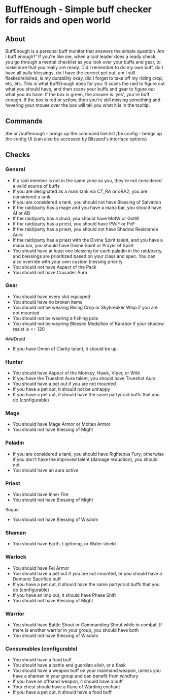 # BuffEnough - Simple buff checker for raids and open world
## About

BuffEnough is a personal buff monitor that answers the simple question 'Am I buff enough?' If you're like me, when a raid leader does a ready check, you go through a mental checklist as you look over your buffs and gear, to make sure that you really are ready. Did I remember to do my own buff, do I have all pally blessings, do I have the correct pet out, am I still flasked/elixired, is my durability okay, did I forget to take off my riding crop, etc, etc. This is what BuffEnough does for you. It scans the raid to figure out what you should have, and then scans your buffs and gear to figure out what you do have. If the box is green, the answer is 'yes', you're buff enough. If the box is red or yellow, then you're still missing something and hovering your mouse over the box will tell you what it is in the tooltip. 

## Commands

/be or /buffenough - brings up the command line list
/be config - brings up the config UI (can also be accessed by Blizzard's interface options)

## Checks

### General

* If a raid member is not in the same zone as you, they're not considered a valid source of buffs
* If you are designated as a main tank via CT_RA or oRA2, you are considered a tank.
* If you are considered a tank, you should not have Blessing of Salvation
* If the raid/party has a mage and you have a mana bar, you should have AI or AB
* If the raid/party has a druid, you should have MotW or GotW
* If the raid/party has a priest, you should have PW:F or PoF
* If the raid/party has a priest, you should not have Shadow Resistance Aura
* If the raid/party has a priest with the Divine Spirit talent, and you have a mana bar, you should have Divine Spirit or Prayer of Spirit
* You should have at least one blessing for each paladin in the raid/party, and blessings are prioritized based on your class and spec. You can also override with your own custom blessing priority.
* You should not have Aspect of the Pack
* You should not have Crusader Aura

### Gear

* You should have every slot equipped
* You should have no broken items
* You should not be wearing Rising Crop or Skybreaker Whip if you are not mounted
* You should not be wearing a fishing pole
* You should not be wearing Blessed Medallion of Karabor if your shadow resist is <= 120

###Druid

* If you have Omen of Clarity talent, it should be up

### Hunter

* You should have Aspect of the Monkey, Hawk, Viper, or Wild
* If you have the Trueshot Aura talent, you should have Trueshot Aura
* You should have a pet out if you are not mounted
* If you have a pet out, it should not be unhappy
* If you have a pet out, it should have the same party/raid buffs that you do (configurable)

### Mage

* You should have Mage Armor or Molten Armor
* You should not have Blessing of Might

### Paladin

* If you are considered a tank, you should have Righteous Fury, otherwise if you don't have the improved talent (damage reduction), you should not
* You should have an aura active

### Priest
* You should have Inner Fire
* You should not have Blessing of Might

Rogue
* You should not have Blessing of Wisdom

### Shaman

* You should have Earth, Lightning, or Water shield

### Warlock

* You should have Fel Armor
* You should have a pet out if you are not mounted, or you should have a Demonic Sacrifice buff
* If you have a pet out, it should have the same party/raid buffs that you do (configurable)
* If you have an imp out, it should have Phase Shift
* You should not have Blessing of Might

### Warrior

* You should have Battle Shout or Commanding Shout while in combat. If there is another warrior in your group, you should have both
* You should not have Blessing of Wisdom

### Consumables (configurable)

* You should have a food buff
* You should have a battle and guardian elixir, or a flask
* You should have a weapon buff on your mainhand weapon, unless you have a shaman in your group and can benefit from windfury
* If you have an offhand weapon, it should have a buff
* Your chest should have a Rune of Warding enchant
* If you have a pet out, it should have a food buff
